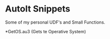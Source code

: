 # AutoIt Snippets
Some of my personal UDF's and Small Functions.

*GetOS.au3 (Gets te Operative System)

